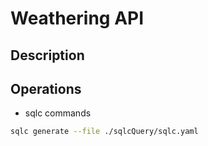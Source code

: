 # Weathering API

## Description

## Operations

- sqlc commands

```bash
sqlc generate --file ./sqlcQuery/sqlc.yaml 
```